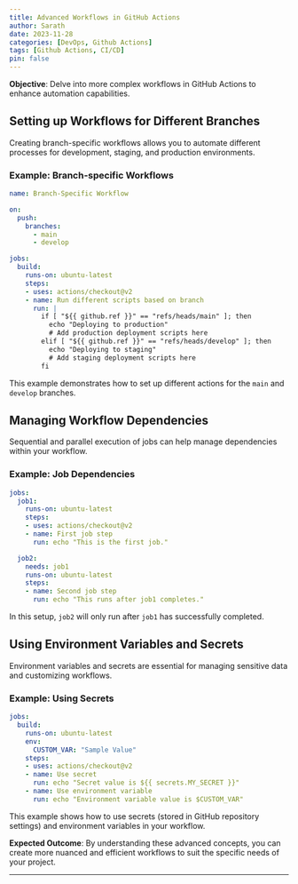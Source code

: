 ```yaml
---
title: Advanced Workflows in GitHub Actions
author: Sarath
date: 2023-11-28
categories: [DevOps, Github Actions]
tags: [Github Actions, CI/CD]
pin: false
---
```


**Objective**: Delve into more complex workflows in GitHub Actions to enhance automation capabilities.

## Setting up Workflows for Different Branches
Creating branch-specific workflows allows you to automate different processes for development, staging, and production environments.

### Example: Branch-specific Workflows
```yaml
name: Branch-Specific Workflow

on:
  push:
    branches:
      - main
      - develop

jobs:
  build:
    runs-on: ubuntu-latest
    steps:
    - uses: actions/checkout@v2
    - name: Run different scripts based on branch
      run: |
        if [ "${{ github.ref }}" == "refs/heads/main" ]; then
          echo "Deploying to production"
          # Add production deployment scripts here
        elif [ "${{ github.ref }}" == "refs/heads/develop" ]; then
          echo "Deploying to staging"
          # Add staging deployment scripts here
        fi
```
This example demonstrates how to set up different actions for the `main` and `develop` branches.

## Managing Workflow Dependencies
Sequential and parallel execution of jobs can help manage dependencies within your workflow.

### Example: Job Dependencies
```yaml
jobs:
  job1:
    runs-on: ubuntu-latest
    steps:
    - uses: actions/checkout@v2
    - name: First job step
      run: echo "This is the first job."

  job2:
    needs: job1
    runs-on: ubuntu-latest
    steps:
    - name: Second job step
      run: echo "This runs after job1 completes."
```
In this setup, `job2` will only run after `job1` has successfully completed.

## Using Environment Variables and Secrets
Environment variables and secrets are essential for managing sensitive data and customizing workflows.

### Example: Using Secrets
```yaml
jobs:
  build:
    runs-on: ubuntu-latest
    env:
      CUSTOM_VAR: "Sample Value"
    steps:
    - uses: actions/checkout@v2
    - name: Use secret
      run: echo "Secret value is ${{ secrets.MY_SECRET }}"
    - name: Use environment variable
      run: echo "Environment variable value is $CUSTOM_VAR"
```
This example shows how to use secrets (stored in GitHub repository settings) and environment variables in your workflow.

**Expected Outcome**: By understanding these advanced concepts, you can create more nuanced and efficient workflows to suit the specific needs of your project.

---
